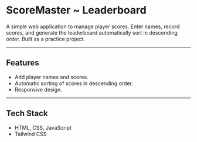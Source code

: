 # ScoreMaster ~ Leaderboard

A simple web application to manage player scores. Enter names, record scores, and generate the leaderboard automatically sort in descending order. Built as a practice project.

---

## Features
- Add player names and scores.
- Automatic sorting of scores in descending order.
- Responsive design.

---

## Tech Stack
- HTML, CSS, JavaScript
- Tailwind CSS
